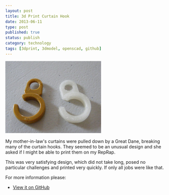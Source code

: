```yaml
--- 
layout: post 
title: 3d Print Curtain Hook
date: 2013-06-11
type: post 
published: true 
status: publish
category: technology
tags: [3dprint, 3dmodel, openscad, github]
---
```


<a href="/assets/curtain-hook.jpg"><img src="/assets/curtain-hook_300.jpg" class="image-right" alt="Curtain Hooks"></a>

My mother-in-law's curtains were pulled down by a Great Dane, breaking
many of the curtain hooks. They seemed to be an unusual design and she
asked if I might be able to print them on my RepRap.

This was very satisfying design, which did not take long, posed no
particular challenges and printed very quickly. If only all jobs were
like that.

<!--more-->

For more information please:

   * [View it on GitHub](https://github.com/chrisjrob/curtainhook)

